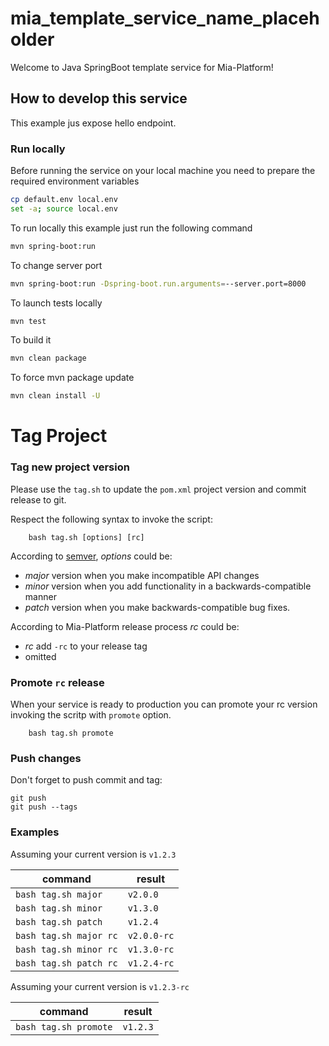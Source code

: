 # mia_template_service_name_placeholder

Welcome to Java SpringBoot template service for Mia-Platform!

## How to develop this service

This example jus expose hello endpoint.

### Run locally

Before running the service on your local machine you need to prepare the required environment variables

```bash
cp default.env local.env
set -a; source local.env
```

To run locally this example just run the following command

```bash
mvn spring-boot:run
```

To change server port

```bash
mvn spring-boot:run -Dspring-boot.run.arguments=--server.port=8000
```

To launch tests locally

```bash
mvn test
```

To build it

```bash
mvn clean package
```

To force mvn package update

```bash
mvn clean install -U
```

# Tag Project

### Tag new project version

Please use the `tag.sh` to update the `pom.xml` project version and commit release to git.

Respect the following syntax to invoke the script:

```shell
    bash tag.sh [options] [rc]
```

According to [semver](https://semver.org/), *options* could be:

* _major_ version when you make incompatible API changes
* _minor_ version when you add functionality in a backwards-compatible manner
* _patch_ version when you make backwards-compatible bug fixes.

According to Mia-Platform release process *rc* could be:

* _rc_ add `-rc` to your release tag
* omitted

### Promote `rc` release

When your service is ready to production you can promote your rc version invoking the scritp with `promote` option.

```shell
    bash tag.sh promote
```

### Push changes

Don't forget to push commit and tag:

```shell
git push
git push --tags
```

### Examples

Assuming your current version is `v1.2.3`

|command   | result  |
|---|---|
|`bash tag.sh major`   |`v2.0.0`   |
|`bash tag.sh minor`   |`v1.3.0`   |
|`bash tag.sh patch`   |`v1.2.4`   |
|`bash tag.sh major rc`   |`v2.0.0-rc`   |
|`bash tag.sh minor rc`   |`v1.3.0-rc`   |
|`bash tag.sh patch rc`   |`v1.2.4-rc`   |

Assuming your current version is `v1.2.3-rc`

|command   | result  |
|---|---|
|`bash tag.sh promote`   |`v1.2.3`|
